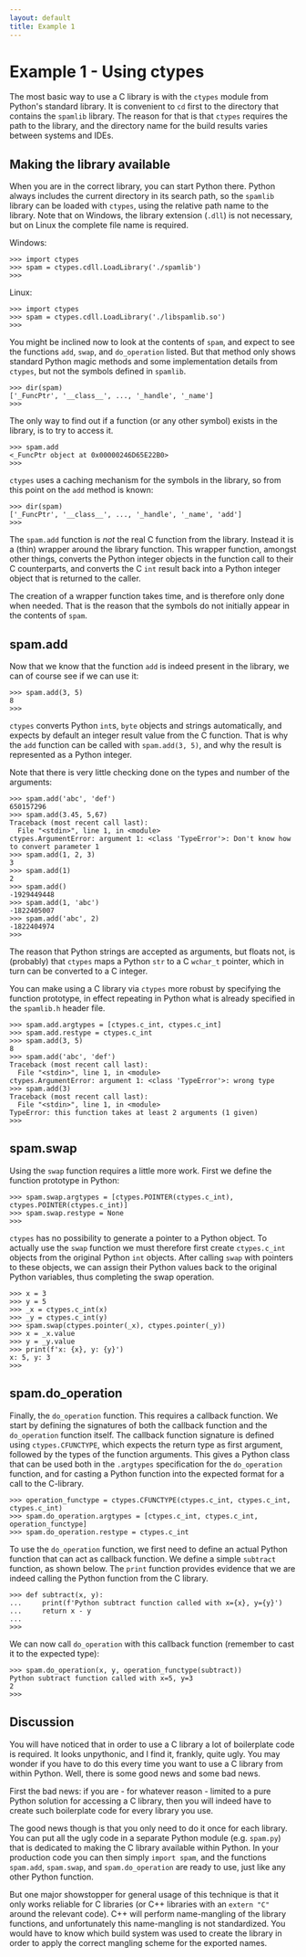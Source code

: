 ```yaml
---
layout: default
title: Example 1
---
```


# Example 1 - Using ctypes

The most basic way to use a C library
is with the `ctypes` module from
Python's standard library.
It is convenient to `cd` first to the directory
that contains the `spamlib` library.
The reason for that is that `ctypes` requires the path
to the library, and the directory name
for the build results varies between systems
and IDEs.

## Making the library available

When you are in the correct library,
you can start Python there.
Python always includes the current directory
in its search path, so the `spamlib` library
can be loaded with `ctypes`, using the relative
path name to the library.
Note that on Windows, the library extension (`.dll`)
is not necessary, but on Linux the complete
file name is required.

Windows:

```
>>> import ctypes
>>> spam = ctypes.cdll.LoadLibrary('./spamlib')
>>>
```
Linux:

```
>>> import ctypes
>>> spam = ctypes.cdll.LoadLibrary('./libspamlib.so')
>>>
```

You might be inclined now to look at the
contents of `spam`, and expect to see the functions `add`, `swap`, and `do_operation` listed.
But that method only shows standard Python magic methods and some implementation details from
`ctypes`, but not the symbols defined in `spamlib`.

```
>>> dir(spam)
['_FuncPtr', '__class__', ..., '_handle', '_name']
>>>
```

The only way to find out if a function (or any other symbol) exists in the library,
is to try to access it.

```
>>> spam.add
<_FuncPtr object at 0x00000246D65E22B0>
>>>
```

`ctypes` uses a caching mechanism for the symbols in the library, so from this point on the
`add` method is known:

```
>>> dir(spam)
['_FuncPtr', '__class__', ..., '_handle', '_name', 'add']
>>>
```

The `spam.add` function is *not*
the real C function from the library.
Instead it is a (thin) wrapper around the library function.
This wrapper function, amongst other things, converts the Python integer
objects in the function call to their C counterparts,
and converts the C `int` result back into a Python integer object
that is returned to the caller.

The creation of a wrapper function takes time, and is therefore
only done when needed.
That is the reason that the symbols do not initially appear
in the contents of `spam`.

## spam.add

Now that we know that the function `add` is indeed present in the library,
we can of course see if we can use it:

```
>>> spam.add(3, 5)
8
>>>
```

`ctypes` converts Python `int`s, `byte` objects and strings automatically,
and expects by default an integer result value from the C function.
That is why the `add` function can be called with `spam.add(3, 5)`,
and why the result is represented as a Python integer.

Note that there is very little checking done on the types and number
of the arguments:

```
>>> spam.add('abc', 'def')
650157296
>>> spam.add(3.45, 5,67)
Traceback (most recent call last):
  File "<stdin>", line 1, in <module>
ctypes.ArgumentError: argument 1: <class 'TypeError'>: Don't know how to convert parameter 1
>>> spam.add(1, 2, 3)
3
>>> spam.add(1)
2
>>> spam.add()
-1929449448
>>> spam.add(1, 'abc')
-1822405007
>>> spam.add('abc', 2)
-1822404974
>>>
```

The reason that Python strings are accepted as arguments, but floats not,
is (probably) that `ctypes` maps a Python `str` to a C `wchar_t` pointer,
which in turn can be converted to a C integer.

You can make using a C library via `ctypes` more robust
by specifying the function prototype,
in effect repeating in Python what is already specified in the `spamlib.h` header file.

```
>>> spam.add.argtypes = [ctypes.c_int, ctypes.c_int]
>>> spam.add.restype = ctypes.c_int
>>> spam.add(3, 5)
8
>>> spam.add('abc', 'def')
Traceback (most recent call last):
  File "<stdin>", line 1, in <module>
ctypes.ArgumentError: argument 1: <class 'TypeError'>: wrong type
>>> spam.add(3)
Traceback (most recent call last):
  File "<stdin>", line 1, in <module>
TypeError: this function takes at least 2 arguments (1 given)
>>>
```

## spam.swap

Using the `swap` function requires a little more work.
First we define the function prototype in Python:

```
>>> spam.swap.argtypes = [ctypes.POINTER(ctypes.c_int), ctypes.POINTER(ctypes.c_int)]
>>> spam.swap.restype = None
>>>
```

`ctypes` has no possibility to generate a pointer to a Python object.
To actually use the `swap` function we must therefore first create
`ctypes.c_int` objects from the original Python `int` objects.
After calling `swap` with pointers to these objects,
we can assign their Python values back to the original Python variables,
thus completing the swap operation.

```
>>> x = 3
>>> y = 5
>>> _x = ctypes.c_int(x)
>>> _y = ctypes.c_int(y)
>>> spam.swap(ctypes.pointer(_x), ctypes.pointer(_y))
>>> x = _x.value
>>> y = _y.value
>>> print(f'x: {x}, y: {y}')
x: 5, y: 3
>>>
```

## spam.do_operation

Finally, the `do_operation` function.
This requires a callback function.
We start by defining the signatures of both the callback function
and the `do_operation` function itself.
The callback function signature is defined using
`ctypes.CFUNCTYPE`, which expects the return type as first argument,
followed by the types of the function arguments.
This gives a Python class that can be used both in the `.argtypes`
specification for the `do_operation` function,
and for casting a Python function into the expected format
for a call to the C-library.

```
>>> operation_functype = ctypes.CFUNCTYPE(ctypes.c_int, ctypes.c_int, ctypes.c_int)
>>> spam.do_operation.argtypes = [ctypes.c_int, ctypes.c_int, operation_functype]
>>> spam.do_operation.restype = ctypes.c_int
```

To use the `do_operation` function, we first need to define an actual Python function
that can act as callback function.
We define a simple `subtract` function, as shown below.
The `print` function provides evidence that we are indeed calling the Python function
from the C library.

```
>>> def subtract(x, y):
...     print(f'Python subtract function called with x={x}, y={y}')
...     return x - y
...
>>>
```

We can now call `do_operation` with this callback function
(remember to cast it to the expected type):

```
>>> spam.do_operation(x, y, operation_functype(subtract))
Python subtract function called with x=5, y=3
2
>>>
```

## Discussion

You will have noticed that in order to use a C library
a lot of boilerplate code is required.
It looks unpythonic, and I find it, frankly, quite ugly.
You may wonder if you have to do this every time you want
to use a C library from within Python.
Well, there is some good news and some bad news.

First the bad news: if you are - for whatever reason - limited
to a pure Python solution for accessing a C library,
then you will indeed have to create such boilerplate code
for every library you use.

The good news though is that you only need to do it once
for each library.
You can put all the ugly code in a separate Python module
(e.g. `spam.py`)
that is dedicated to making the C library available within Python.
In your production code you can then simply `import spam`,
and the functions `spam.add`, `spam.swap`, and `spam.do_operation` are
ready to use, just like any other Python function.

But one major showstopper for general usage of this technique
is that it only works reliable for C libraries
(or C++ libraries with an `extern "C"` around the relevant code).
C++ will perform name-mangling of the library functions,
and unfortunately this name-mangling is not standardized.
You would have to know which build system was used
to create the library in order to apply the correct
mangling scheme for the exported names.